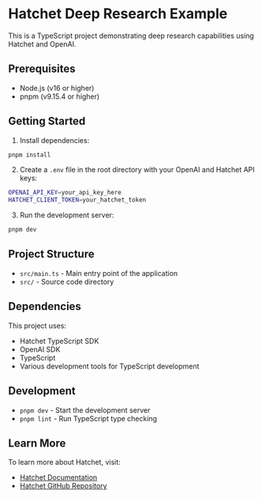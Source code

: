 # Hatchet Deep Research Example

This is a TypeScript project demonstrating deep research capabilities using Hatchet and OpenAI.

## Prerequisites

- Node.js (v16 or higher)
- pnpm (v9.15.4 or higher)

## Getting Started

1. Install dependencies:
```bash
pnpm install
```

2. Create a `.env` file in the root directory with your OpenAI  and Hatchet API keys:
```bash
OPENAI_API_KEY=your_api_key_here
HATCHET_CLIENT_TOKEN=your_hatchet_token
```

3. Run the development server:
```bash
pnpm dev
```

## Project Structure

- `src/main.ts` - Main entry point of the application
- `src/` - Source code directory

## Dependencies

This project uses:
- Hatchet TypeScript SDK
- OpenAI SDK
- TypeScript
- Various development tools for TypeScript development

## Development

- `pnpm dev` - Start the development server
- `pnpm lint` - Run TypeScript type checking

## Learn More

To learn more about Hatchet, visit:
- [Hatchet Documentation](https://docs.hatchet.run)
- [Hatchet GitHub Repository](https://github.com/hatchet-dev/hatchet)
